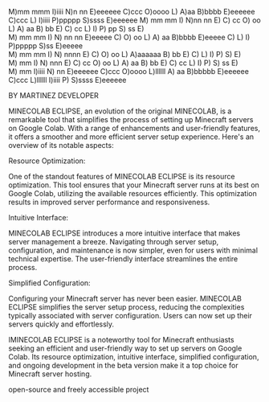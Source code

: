  M)mm mmm  I)iiii N)n   nn E)eeeeee   C)ccc   O)oooo  L)         A)aa   B)bbbb      E)eeeeee   C)ccc  L)       I)iiii P)ppppp   S)ssss  E)eeeeee 
M)  mm  mm   I)   N)nn  nn E)        C)   cc O)    oo L)        A)  aa  B)   bb     E)        C)   cc L)         I)   P)    pp S)    ss E)       
M)  mm  mm   I)   N) nn nn E)eeeee  C)       O)    oo L)       A)    aa B)bbbb      E)eeeee  C)       L)         I)   P)ppppp   S)ss    E)eeeee  
M)  mm  mm   I)   N)  nnnn E)       C)       O)    oo L)       A)aaaaaa B)   bb     E)       C)       L)         I)   P)            S)  E)       
M)      mm   I)   N)   nnn E)        C)   cc O)    oo L)       A)    aa B)    bb    E)        C)   cc L)         I)   P)       S)    ss E)       
M)      mm I)iiii N)    nn E)eeeeee   C)ccc   O)oooo  L)llllll A)    aa B)bbbbb     E)eeeeee   C)ccc  L)llllll I)iiii P)        S)ssss  E)eeeeee 
                                                                                                                                                
BY MARTINEZ DEVELOPER

MINECOLAB ECLIPSE, an evolution of the original MINECOLAB, is a remarkable tool that simplifies the process of setting up Minecraft servers on Google Colab. With a range of enhancements and user-friendly features, it offers a smoother and more efficient server setup experience. Here's an overview of its notable aspects:

Resource Optimization:

One of the standout features of MINECOLAB ECLIPSE is its resource optimization. This tool ensures that your Minecraft server runs at its best on Google Colab, utilizing the available resources efficiently. This optimization results in improved server performance and responsiveness.

Intuitive Interface:

MINECOLAB ECLIPSE introduces a more intuitive interface that makes server management a breeze. Navigating through server setup, configuration, and maintenance is now simpler, even for users with minimal technical expertise. The user-friendly interface streamlines the entire process.

Simplified Configuration:

Configuring your Minecraft server has never been easier. MINECOLAB ECLIPSE simplifies the server setup process, reducing the complexities typically associated with server configuration. Users can now set up their servers quickly and effortlessly.

IMINECOLAB ECLIPSE is a noteworthy tool for Minecraft enthusiasts seeking an efficient and user-friendly way to set up servers on Google Colab. Its resource optimization, intuitive interface, simplified configuration, and ongoing development in the beta version make it a top choice for Minecraft server hosting.

open-source and freely accessible project 
